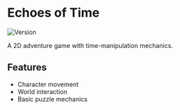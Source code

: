 # Echoes of Time  
![Version](https://img.shields.io/badge/version-0.1.0-blue.svg?cacheSeconds=3600&style=flat)  

A 2D adventure game with time-manipulation mechanics.  

## Features  
- Character movement  
- World interaction  
- Basic puzzle mechanics  

